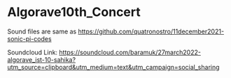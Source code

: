 # Algorave10th_Concert

Sound files are same as https://github.com/quatronostro/11december2021-sonic-pi-codes


Soundcloud Link:
https://soundcloud.com/baramuk/27march2022-algorave_ist-10-sahika?utm_source=clipboard&utm_medium=text&utm_campaign=social_sharing
